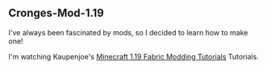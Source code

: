 ## Cronges-Mod-1.19

I've always been fascinated by mods, so I decided to learn how to make one!

I'm watching Kaupenjoe's [Minecraft 1.19 Fabric Modding Tutorials](https://www.youtube.com/playlist?list=PLKGarocXCE1EeLZggaXPJaARxnAbUD8Y_) Tutorials.

